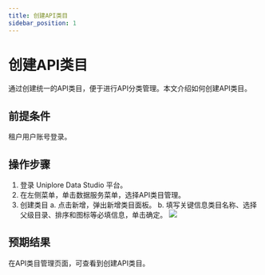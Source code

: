 ```yaml
---
title: 创建API类目
sidebar_position: 1
---
```


# 创建API类目
通过创建统一的API类目，便于进行API分类管理。本文介绍如何创建API类目。

## 前提条件
租户用户账号登录。

## 操作步骤
1. 登录 Uniplore Data Studio 平台。
2. 在左侧菜单，单击数据服务菜单，选择API类目管理。
3. 创建类目
      a. 点击新增，弹出新增类目面板。
      b. 填写关键信息类目名称、选择父级目录、排序和图标等必填信息，单击确定。
      [![](https://uniplore-docs.oss-cn-chengdu.aliyuncs.com/datastudio/data-service/create-api-catalog.png)](https://uniplore-docs.oss-cn-chengdu.aliyuncs.com/datastudio/data-service/create-api-catalog.png)

## 预期结果
在API类目管理页面，可查看到创建API类目。